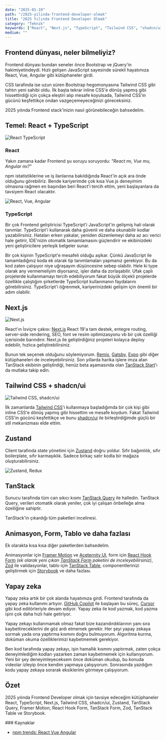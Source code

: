 ```yaml
---
date: "2025-01-19"
path: "/2025-yilinda-frontend-developer-olmak"
title: "2025 Yılında Frontend Developer Olmak"
category: "Teknik"
keywords: ["React", "Next.js", "TypeScript", "Tailwind CSS", "shadcn/ui"]
medium: ""
---
```


## Frontend dünyası, neler bilmeliyiz?

Frontend dünyası bundan seneler önce Bootstrap ve jQuery'in hakimiyetindeydi. Hızlı gelişen JavaScript sayesinde sürekli hayatımıza React, Vue, Angular gibi kütüphaneler girdi.

CSS tarafında ise uzun süren Bootstrap hegomonyasına Tailwind CSS gibi  tahtın yeni sahibi oldu. İlk başta tekrar inline CSS'e dönüş yapmış gibi hissettirdiği için çokça eleştiri alıp mesafe koyulsada, Tailwind CSS'in gücünü keşfettikçe ondan vazgeçemeyeceğinizi göreceksiniz.

2025 yılında Frontend stack'inizin nasıl görünebileceğin bahsedelim.

## Temel: React + TypeScript

![React TypeScript](/img/blog/2025-01-19/react-typescript.png)

### React

Yakın zamana kadar Frontend şu soruyu soruyordu: *"React mı, Vue mu, Angular mı?"*

npm istatistiklerine ve iş ilanlarına bakıldığında React'in açık ara önde olduğunu görebiliriz. Bende kariyerimde çok kısa Vue.js deneyimim olmasına rağmen en başından beri React'i tercih ettim, yeni başlayanlara da tavsiyem React olacaktır.

![React, Vue, Angular](/img/blog/2025-01-19/react-vue-angular.png)

### TypeScript

Bir çok Frontend geliştiricisi TypeScript'i JavaScript'in gelişmiş hali olarak tanımlar. TypeScript'i kullanarak daha güvenli ve daha okunabilir kodlar yazabilirsiniz. Hataları erken yakalar, yeniden düzenlemeyi daha az acı verici hale getirir, IDE'nizin otomatik tamamlamasını güçlendirir ve ekibinizdeki yeni geliştiricilere yerleşik belgeler sunar.

Bir çok kişinin TypeScript'e mesafeli olduğu aşikar. Çünkü JavaScript ile tamamladığınız koda ek olarak tip tanımlamaları yapmanız gerekiyor. Bu da kod zaten çalışıyor niye uğraşayım düşüncesine sebep olabilir. Hele ki type olarak any vermemeliyim diyorsanız, işler daha da zorlaşabilir. Ufak çaplı projelerde kullanmamayı tercih edebiliyorum fakat büyük ölçekli projelerde özellikle çalıştığım şirketlerde TypeScript kullanmanın faydalarını görebilirsiniz. TypeScript'i öğrenmek, kariyerinizdeki gelişim için önemli bir adım olabilir.

## Next.js

![Next.js](/img/blog/2025-01-19/nextjs.png)

React'ın İsviçre çakısı: <a href="https://nextjs.org/" target="_blank" rel="noopener noreferrer">Next.js</a> React 19'a tam destek, entegre routing, server-side rendering, SEO, font ve resim optimizasyonu vb bir çok özelliği içerisinde barındırır. Next.js ile geliştirdiğiniz projeleri kolayca deploy edebilir, hızlıca geliştirebilirsiniz.

Bunun tek seçenek olduğunu söylemiyorum. <a href="https://remix.run/" target="_blank" rel="noopener noreferrer">Remix</a>, <a href="https://www.gatsbyjs.com/" target="_blank" rel="noopener noreferrer">Gatsby</a>,
<a href="https://expo.dev/" target="_blank" rel="noopener noreferrer">Expo</a>  gibi diğer kütüphaneleri de inceleyebilirsiniz. Son yıllarda harika işlere imza atan TanStack ekibinin geliştirdiği, henüz beta aşamasında olan <a href="https://tanstack.com/start/latest" target="_blank" rel="noopener noreferrer">TanStack Start</a>'ı da mutlaka takip edin.


## Tailwind CSS + shadcn/ui

![Tailwind CSS, shadcn/ui](/img/blog/2025-01-19/tailwind-shadcn.png)

İlk zamanlarda <a href="https://tailwindcss.com/" target="_blank" rel="noopener noreferrer">Tailwind CSS</a>'i kullanmaya başladığımda bir çok kişi gibi inline CSS'e dönüş yapmış gibi hissettim ve mesafe koydum. Fakat Tailwind CSS'in gücünü keşfettikçe ve bunu <a href="https://ui.shadcn.com/" target="_blank" rel="noopener noreferrer">shadcn/ui</a> ile birleştirdiğimde güçlü bir stil mekanizması elde ettim.


## Zustand

Client tarafında state yönetimi için <a href="https://zustand-demo.pmnd.rs/" target="_blank" rel="noopener noreferrer">Zustand</a> doğru yoldur. Sıfır bağımlılık, sıfır boilerplate, sıfır karmaşıklık. Sadece birkaç satır kodla bir mağaza oluşturabilirsiniz.

![Zustand, Redux](/img/blog/2025-01-19/zustand-redux.png)

## TanStack

Sunucu tarafında tüm can sıkıcı kısmı <a href="https://tanstack.com/query/latest" target="_blank" rel="noopener noreferrer">TanStack Query</a> ile halledin. TanStack Query, verileri otomatik olarak yeniler, çok iyi çalışan önbelleğe alma özelliğine sahiptir.

TanStack'in çıkardığı tüm paketleri incelinesi.

## Animasyon, Form, Tablo ve daha fazlası

Ek olarakta kısa kısa diğer paketlerden bahsedelim.

Animasyonlar için <a href="https://motion.dev/" target="_blank" rel="noopener noreferrer">Framer Motion</a> ve <a href="https://ui.aceternity.com/" target="_blank" rel="noopener noreferrer">Aceternity UI</a>, form için <a href="https://react-hook-form.com/" target="_blank" rel="noopener noreferrer">React Hook Form</a> *(ek olarak yeni çıkan <a href="https://tanstack.com/form/latest" target="_blank" rel="noopener noreferrer">TanStack Form</a> paketini de inceleyebilirsiniz)*, <a href="https://zod.dev/" target="_blank" rel="noopener noreferrer">Zod</a> ile validasyonlar, tablo için <a href="https://tanstack.com/table/latest" target="_blank" rel="noopener noreferrer">TanStack Table</a>, componentlerinizi geliştirmek için <a href="https://storybook.js.org/" target="_blank" rel="noopener noreferrer">Storybook</a> ve daha fazlası.

## Yapay zeka

Yapay zeka artık bir çok alanda hayatımıza girdi. Frontend tarafında da yapay zeka kullanımı artıyor. <a href="https://github.com/features/copilot" target="_blank" rel="noopener noreferrer">GitHub Copilot</a> ile başlayan bu süreç, <a href="https://www.cursor.com/" target="_blank" rel="noopener noreferrer">Cursor</a> gibi kod editörleriyle devam ediyor. Yapay zeka ile kod yazmak, kod yazma işini çok daha hızlı hale getiriyor.

Yapay zekayı kullanmamak olmaz fakat bize kazandırdıklarının yanı sıra kaybettireceklerini de göz ardı etmemek gerekir. Her şeyi yapay zekaya sormak yada ona yaptırma kısmını doğru bulmuyorum. Algoritma kurma, doküman okuma özelliklerimizi kaybetmemek gerekiyor.

Ben kod tarafında yapay zekayı, işin hamallık kısmını yaptırmak, zaten çokça deneyimlediğim kodları yazarken zaman kaybetmemek için kullanıyorum. Yeni bir şey deneyimleyeceksem önce doküman okudup, bu konuda videolar izleyip önce kendim yapmaya çalışıyorum. Sonrasında yazdığım kodu yapay zekaya sorarak eksiklerimi görmeye çalışıyorum.

## Özet

2025 yılında Frontend Developer olmak için tavsiye edeceğim kütüphaneler React, TypeScript, Next.js, Tailwind CSS, shadcn/ui, Zustand, TanStack Query, Framer Motion, React Hook Form, TanStack Form, Zod, TanStack Table ve Storybook.


### Kaynaklar

- <a href="https://npmtrends.com/@angular/core-vs-react-vs-vue" target="_blank" rel="noopener noreferrer">npm trends: React Vue Angular</a>
